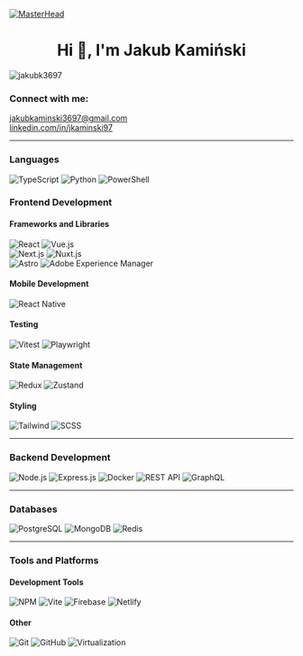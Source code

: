 [![MasterHead](https://i.pinimg.com/originals/0f/25/e4/0f25e4668c1c7740b5ed41835339d67f.gif)](https://www.linkedin.com/in/jkaminski97/)
<h1 align="center">Hi 👋, I'm Jakub Kamiński</h1>
<p align="left"> <img src="https://komarev.com/ghpvc/?username=jakubk3697&label=Profile%20views&color=0e75b6&style=flat" alt="jakubk3697" /> </p>

<h3 align="left">Connect with me:</h3>
<p align="left">
  <a href="mailto:jakubkaminski3697@gmail.com" target="_blank">jakubkaminski3697@gmail.com</a><br>
  <a href="https://www.linkedin.com/in/jkaminski97/" target="_blank">linkedin.com/in/jkaminski97</a>
</p>

---

### Languages
![TypeScript](https://img.shields.io/badge/TypeScript-007ACC?style=for-the-badge&logo=typescript&logoColor=white)
![Python](https://img.shields.io/badge/Python-3776AB?style=for-the-badge&logo=python&logoColor=white)
![PowerShell](https://img.shields.io/badge/PowerShell-5391FE?style=for-the-badge&logo=powershell&logoColor=white)

### Frontend Development

#### Frameworks and Libraries
![React](https://img.shields.io/badge/React-20232A?style=for-the-badge&logo=react&logoColor=61DAFB)
![Vue.js](https://img.shields.io/badge/Vue.js-35495E?style=for-the-badge&logo=vue.js&logoColor=4FC08D) </br>
![Next.js](https://img.shields.io/badge/Next.js-000000?style=for-the-badge&logo=next.js&logoColor=white)
![Nuxt.js](https://img.shields.io/badge/Nuxt.js-00DC82?style=for-the-badge&logo=nuxt.js&logoColor=white) </br>
![Astro](https://img.shields.io/badge/Astro-FF5D01?style=for-the-badge&logo=astro&logoColor=white)
![Adobe Experience Manager](https://img.shields.io/badge/Adobe%20Experience%20Manager-CC0000?style=for-the-badge&logo=adobe&logoColor=white)

#### Mobile Development
![React Native](https://img.shields.io/badge/React_Native-20232A?style=for-the-badge&logo=react&logoColor=61DAFB)

#### Testing
![Vitest](https://img.shields.io/badge/Vitest-6E9F18?style=for-the-badge&logo=vitest&logoColor=white)
![Playwright](https://img.shields.io/badge/Playwright-2EAD33?style=for-the-badge&logo=playwright&logoColor=white)

#### State Management
![Redux](https://img.shields.io/badge/Redux-593D88?style=for-the-badge&logo=redux&logoColor=white)
![Zustand](https://img.shields.io/badge/Zustand-6C5CE7?style=for-the-badge&logo=zustand&logoColor=white)

#### Styling
![Tailwind](https://img.shields.io/badge/Tailwind_CSS-0ea5e9?style=for-the-badge&logo=tailwindcss&logoColor=white)
![SCSS](https://img.shields.io/badge/SCSS-CC6699?style=for-the-badge&logo=sass&logoColor=white)

---

### Backend Development
![Node.js](https://img.shields.io/badge/Node.js-339933?style=for-the-badge&logo=node.js&logoColor=white)
![Express.js](https://img.shields.io/badge/Express.js-404D59?style=for-the-badge&logo=express&logoColor=white)
![Docker](https://img.shields.io/badge/Docker-2496ED?style=for-the-badge&logo=docker&logoColor=white)
![REST API](https://img.shields.io/badge/REST_API-005571?style=for-the-badge&logo=postman&logoColor=white)
![GraphQL](https://img.shields.io/badge/GraphQL-E10098?style=for-the-badge&logo=graphql&logoColor=white)

---

### Databases
![PostgreSQL](https://img.shields.io/badge/PostgreSQL-336791?style=for-the-badge&logo=postgresql&logoColor=white)
![MongoDB](https://img.shields.io/badge/MongoDB-47A248?style=for-the-badge&logo=mongodb&logoColor=white)
![Redis](https://img.shields.io/badge/Redis-DC382D?style=for-the-badge&logo=redis&logoColor=white)

---

### Tools and Platforms

#### Development Tools
![NPM](https://img.shields.io/badge/NPM-CB3837?style=for-the-badge&logo=npm&logoColor=white)
![Vite](https://img.shields.io/badge/Vite-646CFF?style=for-the-badge&logo=vite&logoColor=white)
![Firebase](https://img.shields.io/badge/Firebase-FFCA28?style=for-the-badge&logo=firebase&logoColor=black)
![Netlify](https://img.shields.io/badge/Netlify-00C7B7?style=for-the-badge&logo=netlify&logoColor=white)

#### Other
![Git](https://img.shields.io/badge/Git-F05032?style=for-the-badge&logo=git&logoColor=white)
![GitHub](https://img.shields.io/badge/GitHub-181717?style=for-the-badge&logo=github&logoColor=white)
![Virtualization](https://img.shields.io/badge/Virtualization-0078D7?style=for-the-badge&logo=vmware&logoColor=white)
